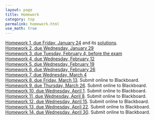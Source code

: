 ```yaml
---
layout: page
title: Homework
category: top
permalink: homework.html
use_math: true
---
```


<a href="hw/hw1.pdf">Homework 1, due Friday, January 24</a> and its <a href="hw/hw1-solutions.pdf">solutions</a>.<br>
<a href="hw/homework2-2020.pdf">Homework 2, due Wednesday, January 29</a><br>
<a href="hw/hw3-2020.pdf">Homework 3, due Tuesday, February 4, before the exam</a><br>
<a href="hw/hw4-2020.pdf">Homework 4, due Wednesday, February 12</a><br>
<a href="hw/hw5-2020.pdf">Homework 5, due Wednesday, February 19</a><br>
<a href="hw/hw6-2020.pdf">Homework 6, due Wednesday, February 26</a><br>
<a href="hw/hw7-2020.pdf">Homework 7, due Wednesday, March 4</a><br>
<a href="hw/hw8-2020.pdf">Homework 8, due Friday, March 13</a>. Submit online to Blackboard.<br>
<a href="hw/hw9-2020.pdf">Homework 9, due Thursday, March 26</a>. Submit online to Blackboard.<br>
<a href="hw/homework10.pdf">Homework 10, due Wednesday, April 1</a>. Submit online to Blackboard.<br>
<a href="hw/hw11-2020.pdf">Homework 11, due Wednesday, April 8</a>. Submit online to Blackboard.<br>
<a href="hw/hw12-2020.pdf">Homework 12, due Wednesday, April 15</a>. Submit online to Blackboard.<br>
<a href="hw/homework13.pdf">Homework 13, due Wednesday, April 22</a>. Submit online to Blackboard.<br>
<a href="hw/homework14.pdf">Homework 14, due Wednesday, April 30</a>. Submit online to Blackboard.<br>

